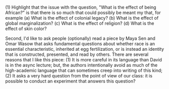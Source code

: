 (1) Highlight that the issue with the question, "What is the effect of being African?" is that there is so much that could possibly be meant my that, for example (a) What is the effect of colonial legacy? (b) What is the effect of global marginalization? (c) What is the effect of religion? (d) What is the effect of skin color? 

Second, I'd like to ask people (optionally) read a piece by Maya Sen and Omar Wasow that asks fundamental questions about whether race is an essential characteristic, inherited at egg fertilization, or is instead an identity that is constructed, presented, and read by others. There are several reasons that I like this piece: (1) It is more careful in its language than David is in the async lecture; but, the authors intentionally avoid as much of the high-academic language that can sometimes creep into writing of this kind; (2) It asks a very hard question from the point of view of our class: it is possible to conduct an experiment that answers this question?
